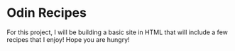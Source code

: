 # Odin Recipes

For this project, I will be building a basic site in HTML that will include a few recipes that I enjoy! Hope you are hungry!